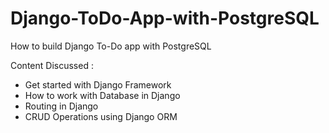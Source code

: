 # Django-ToDo-App-with-PostgreSQL

How to build Django To-Do app with PostgreSQL

Content Discussed :

- Get started with Django Framework
- How to work with Database in Django
- Routing in Django
- CRUD Operations using Django ORM
